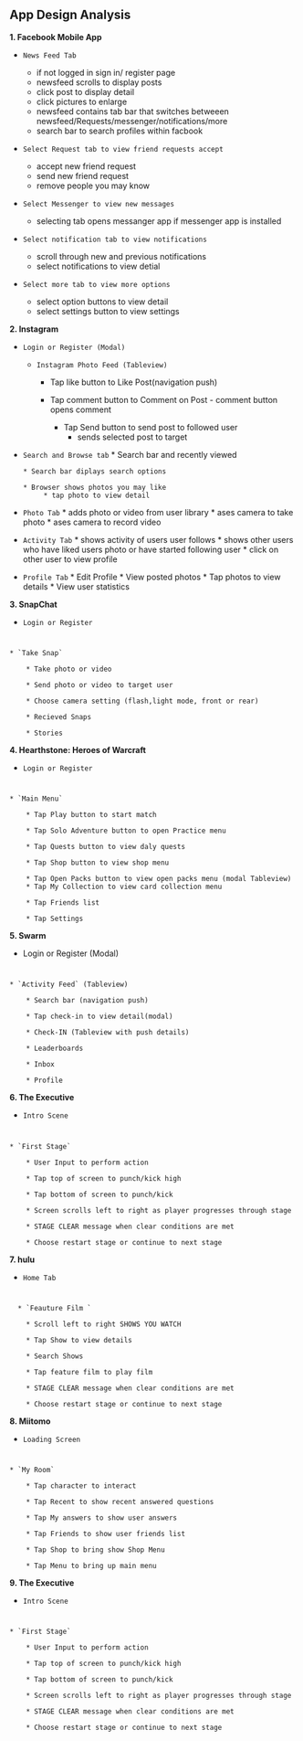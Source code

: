 ## App Design Analysis
**1. Facebook Mobile App**  

* `News Feed Tab 
 `
   	* if not logged in sign in/ register page
   	* newsfeed scrolls to display posts
   	* click post to display detail
   	* click pictures to enlarge
   	* newsfeed contains tab bar that switches betweeen 
      newsfeed/Requests/messenger/notifications/more
   * search bar to search profiles within facbook
      

* `Select Request tab to view friend requests accept`
	* accept new friend request 
	* send new friend request
	* remove people you may know
	

* `Select Messenger to view new messages`

	* selecting tab opens messanger app if messenger app is installed
* `Select notification tab to view notifications`
	* scroll through new and previous notifications
	* select notifications to view detial

* `Select more tab to view more options`
	* select option buttons to view detail
	* select settings button to view settings


	

**2. Instagram**


* `Login or Register (Modal)`

  * `Instagram Photo Feed (Tableview)`

     * Tap like button to Like Post(navigation push)

	  * Tap comment button to Comment on Post
		  	- comment button opens comment

		* Tap Send button to send post to followed user 
			- sends selected post to target 
 * `Search and Browse tab`
	   * Search bar and recently viewed 
	   
	   * Search bar diplays search options
	   
	   * Browser shows photos you may like 
	   		* tap photo to view detail 
 * `Photo Tab`
 		* adds photo or video from user library
 		* ases camera to take photo
 		* ases camera to record video 
 * `Activity Tab`
 		* shows activity of users user follows
 		* shows other users who have liked users photo or have started following user
 		* click on other user to view profile
 * `Profile Tab`
 		* Edit Profile
 		* View posted photos
 		* Tap photos to view details
 		* View user statistics 		 
	   			 		

		
**3. SnapChat**

* `Login or Register` 
#
	* `Take Snap` 

		* Take photo or video 

		* Send photo or video to target user 

		* Choose camera setting (flash,light mode, front or rear) 

		* Recieved Snaps  

		* Stories 		

**4. Hearthstone: Heroes of Warcraft**

* `Login or Register` 
#
	* `Main Menu` 

		* Tap Play button to start match

		* Tap Solo Adventure button to open Practice menu 

		* Tap Quests button to view daly quests 

		* Tap Shop button to view shop menu 

		* Tap Open Packs button to view open packs menu (modal Tableview)
		* Tap My Collection to view card collection menu
		
		* Tap Friends list
		 
		* Tap Settings	

**5. Swarm**

* Login or Register (Modal)
#
	* `Activity Feed` (Tableview)

		* Search bar (navigation push)

		* Tap check-in to view detail(modal)

		* Check-IN (Tableview with push details)

		* Leaderboards 

		* Inbox

		* Profile 	
		
		
		
**6. The Executive**

* `Intro Scene` 
#
	* `First Stage` 

		* User Input to perform action

		* Tap top of screen to punch/kick high

		* Tap bottom of screen to punch/kick 
      
		* Screen scrolls left to right as player progresses through stage

		* STAGE CLEAR message when clear conditions are met

		* Choose restart stage or continue to next stage 	
		
		
**7. hulu**

* `Home Tab` 
#
	  * `Feauture Film `

		* Scroll left to right SHOWS YOU WATCH
		
		* Tap Show to view details

		* Search Shows
      
		* Tap feature film to play film

		* STAGE CLEAR message when clear conditions are met

		* Choose restart stage or continue to next stage 

		
			
**8. Miitomo**

* `Loading Screen` 
#
	* `My Room` 

		* Tap character to interact 

		* Tap Recent to show recent answered questions

		* Tap My answers to show user answers 
      
		* Tap Friends to show user friends list

		* Tap Shop to bring show Shop Menu

		* Tap Menu to bring up main menu  	
				
		
		
		
**9. The Executive**

* `Intro Scene` 
#
	* `First Stage` 

		* User Input to perform action

		* Tap top of screen to punch/kick high

		* Tap bottom of screen to punch/kick 
      
		* Screen scrolls left to right as player progresses through stage

		* STAGE CLEAR message when clear conditions are met

		* Choose restart stage or continue to next stage 	
				
